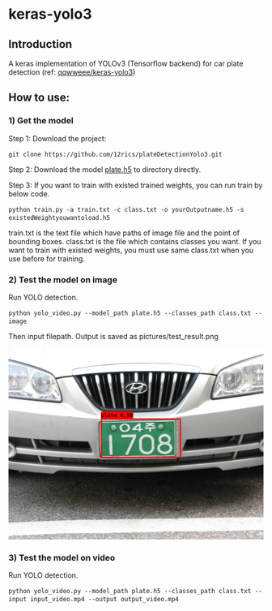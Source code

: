 # keras-yolo3

## Introduction

A keras implementation of YOLOv3 (Tensorflow backend) for car plate detection (ref: [qqwweee/keras-yolo3](https://github.com/qqwweee/keras-yolo3))

## How to use:

### 1) Get the model

Step 1: Download the project:
```
git clone https://github.com/12rics/plateDetectionYolo3.git
```

Step 2: Download the model [plate.h5](https://drive.google.com/open?id=1a7SdZqNH2Ueh0Ohr-oRwftGPKIC3RNXm) to directory directly.

Step 3: If you want to train with existed trained weights, you can run train by below code.
```
python train.py -a train.txt -c class.txt -o yourOutputname.h5 -s existedWeightyouwantoload.h5
```
train.txt is the text file which have paths of image file and the point of bounding boxes.
class.txt is the file which contains classes you want.
If you want to train with existed weights, you must use same class.txt when you use before for training.

### 2) Test the model on image
Run YOLO detection.
```
python yolo_video.py --model_path plate.h5 --classes_path class.txt --image
```
Then input filepath. Output is saved as pictures/test_result.png

![Plate](pictures/plate1.png)

### 3) Test the model on video

Run YOLO detection.
```
python yolo_video.py --model_path plate.h5 --classes_path class.txt --input input_video.mp4 --output output_video.mp4
```
